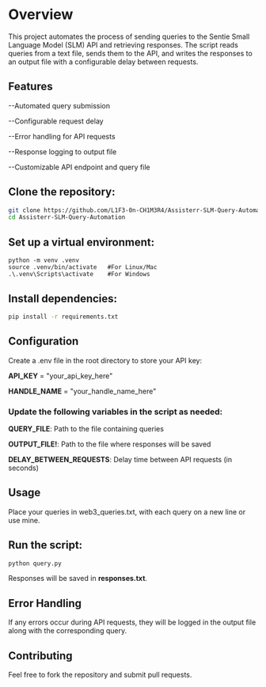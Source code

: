 # Overview

This project automates the process of sending queries to the Sentie Small Language Model (SLM) API and retrieving responses. The script reads queries from a text file, sends them to the API, and writes the responses to an output file with a configurable delay between requests.

## Features

--Automated query submission

--Configurable request delay

--Error handling for API requests

--Response logging to output file

--Customizable API endpoint and query file


## Clone the repository:

```bash
git clone https://github.com/L1F3-0n-CH1M3R4/Assisterr-SLM-Query-Automation.git
cd Assisterr-SLM-Query-Automation
```

## Set up a virtual environment:

```
python -m venv .venv
source .venv/bin/activate   #For Linux/Mac
.\.venv\Scripts\activate    #For Windows
```

## Install dependencies:
``` bash
pip install -r requirements.txt
```

## Configuration

Create a .env file in the root directory to store your API key:

**API_KEY** = "your_api_key_here"

**HANDLE_NAME** = "your_handle_name_here"

### Update the following variables in the script as needed:

  **QUERY_FILE**: Path to the file containing queries
  
  **OUTPUT_FILE!**: Path to the file where responses will be saved
  
  **DELAY_BETWEEN_REQUESTS**: Delay time between API requests (in seconds)
  
## Usage

Place your queries in web3_queries.txt, with each query on a new line or use mine.

## Run the script:
```bash
python query.py
```

Responses will be saved in **responses.txt**.

## Error Handling

If any errors occur during API requests, they will be logged in the output file along with the corresponding query.

## Contributing

Feel free to fork the repository and submit pull requests.
